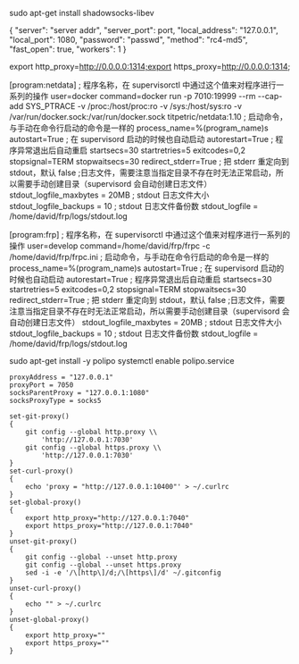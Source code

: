 sudo apt-get install shadowsocks-libev

{
    "server": "server addr",
    "server_port": port,
    "local_address": "127.0.0.1",
    "local_port": 1080,
    "password": "passwd",
    "method": "rc4-md5",
    "fast_open": true,
    "workers": 1
}


export http_proxy=http://0.0.0.0:1314;export https_proxy=http://0.0.0.0:1314;


[program:netdata] ; 程序名称，在 supervisorctl 中通过这个值来对程序进行一系列的操作
user=docker
command=docker run -p 7010:19999 --rm --cap-add SYS_PTRACE -v /proc:/host/proc:ro -v /sys:/host/sys:ro -v /var/run/docker.sock:/var/run/docker.sock titpetric/netdata:1.10 ; 启动命令，与手动在命令行启动的命令是一样的
process_name=%(program_name)s
autostart=True        ; 在 supervisord 启动的时候也自动启动
autorestart=True      ; 程序异常退出后自动重启
startsecs=30
startretries=5
exitcodes=0,2
stopsignal=TERM
stopwaitsecs=30
redirect_stderr=True ; 把 stderr 重定向到 stdout，默认 false
;日志文件，需要注意当指定目录不存在时无法正常启动，所以需要手动创建目录（supervisord 会自动创建日志文件）
stdout_logfile_maxbytes = 20MB  ; stdout 日志文件大小
stdout_logfile_backups = 10     ; stdout 日志文件备份数
stdout_logfile = /home/david/frp/logs/stdout.log


[program:frp] ; 程序名称，在 supervisorctl 中通过这个值来对程序进行一系列的操作
user=develop
command=/home/david/frp/frpc -c /home/david/frp/frpc.ini  ; 启动命令，与手动在命令行启动的命令是一样的
process_name=%(program_name)s
autostart=True        ; 在 supervisord 启动的时候也自动启动
autorestart=True      ; 程序异常退出后自动重启
startsecs=30
startretries=5
exitcodes=0,2
stopsignal=TERM
stopwaitsecs=30
redirect_stderr=True  ; 把 stderr 重定向到 stdout，默认 false
;日志文件，需要注意当指定目录不存在时无法正常启动，所以需要手动创建目录（supervisord 会自动创建日志文件）
stdout_logfile_maxbytes = 20MB  ; stdout 日志文件大小
stdout_logfile_backups = 10     ; stdout 日志文件备份数
stdout_logfile = /home/david/frp/logs/stdout.log



sudo apt-get install -y polipo
systemctl enable polipo.service

```
proxyAddress = "127.0.0.1"
proxyPort = 7050
socksParentProxy = "127.0.0.1:1080"
socksProxyType = socks5
```



```
set-git-proxy()
{
    git config --global http.proxy \\
        'http://127.0.0.1:7030'
    git config --global https.proxy \\
        'http://127.0.0.1:7030'
}
set-curl-proxy()
{
    echo 'proxy = "http://127.0.0.1:10400"' > ~/.curlrc
}
set-global-proxy()
{
    export http_proxy="http://127.0.0.1:7040"
    export https_proxy="http://127.0.0.1:7040"
}
unset-git-proxy()
{
    git config --global --unset http.proxy
    git config --global --unset https.proxy
    sed -i -e '/\[http\]/d;/\[https\]/d' ~/.gitconfig
}
unset-curl-proxy()
{
    echo "" > ~/.curlrc
}
unset-global-proxy()
{
    export http_proxy=""
    export https_proxy=""
}
```
